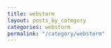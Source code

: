 ```yaml
---
title: webstorm
layout: posts_by_category
categories: webstorm
permalink: "/category/webstorm"
---
```


